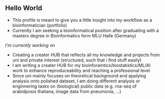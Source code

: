## Hello World

- This profile is meant to give you a little insight into my workflow as a bioinformatician (portfolio)
- Currently I am seeking a bioinformatical position after graduating with a masters degree in Bioinformatics form MLU Halle (Germany)

*I’m currently working on*
- Creating a creater HUB that reflects all my knowledge and projects from uni and private interest (structured, such that i find stuff easily)
- I am writing a creater HUB for my bioinforamtics/biostatistics/ML/AI work to enhance reproduceability and reaching a professional level
- Since uni mainly focuses on theoretical background and applying analysis onto polished dataset, I am doing different analysis or enginnering tasks on (biological) public data (e.g. rna-seq of arabidposis thaliana, image data from pneumonia, ...)



